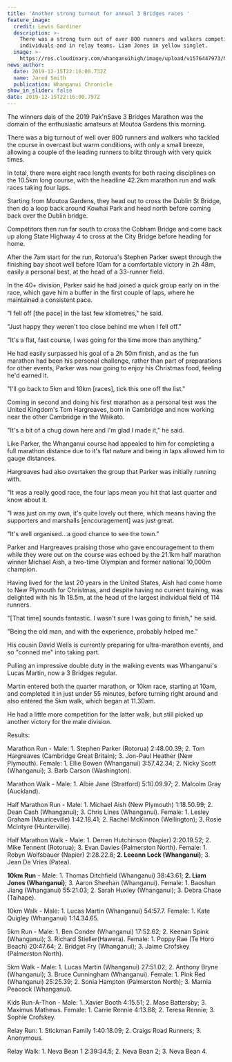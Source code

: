 ```yaml
---
title: 'Another strong turnout for annual 3 Bridges races '
feature_image:
  credit: Lewis Gardiner
  description: >-
    There was a strong turn out of over 800 runners and walkers competing as
    individuals and in relay teams. Liam Jones in yellow singlet.
  image: >-
    https://res.cloudinary.com/whanganuihigh/image/upload/v1576447973/News/Liam_Jones_2nd_Bridge_Marathon.Chron_16.12.19.jpg
news_author:
  date: 2019-12-15T22:16:00.732Z
  name: Jared Smith
  publication: Whanganui Chronicle
show_in_slider: false
date: 2019-12-15T22:16:00.797Z
---
```

The winners dais of the 2019 Pak'nSave 3 Bridges Marathon was the domain of the enthusiastic amateurs at Moutoa Gardens this morning.

There was a big turnout of well over 800 runners and walkers who tackled the course in overcast but warm conditions, with only a small breeze, allowing a couple of the leading runners to blitz through with very quick times.

In total, there were eight race length events for both racing disciplines on the 10.5km long course, with the headline 42.2km marathon run and walk races taking four laps.

Starting from Moutoa Gardens, they head out to cross the Dublin St Bridge, then do a loop back around Kowhai Park and head north before coming back over the Dublin bridge.

Competitors then run far south to cross the Cobham Bridge and come back up along State Highway 4 to cross at the City Bridge before heading for home.

After the 7am start for the run, Rotorua's Stephen Parker swept through the finishing bay shoot well before 10am for a comfortable victory in 2h 48m, easily a personal best, at the head of a 33-runner field.

In the 40+ division, Parker said he had joined a quick group early on in the race, which gave him a buffer in the first couple of laps, where he maintained a consistent pace.

"I fell off [the pace] in the last few kilometres," he said.

"Just happy they weren't too close behind me when I fell off."

"It's a flat, fast course, I was going for the time more than anything."

He had easily surpassed his goal of a 2h 50m finish, and as the fun marathon had been his personal challenge, rather than part of preparations for other events, Parker was now going to enjoy his Christmas food, feeling he'd earned it.

"I'll go back to 5km and 10km [races], tick this one off the list."

Coming in second and doing his first marathon as a personal test was the United Kingdom's Tom Hargreaves, born in Cambridge and now working near the other Cambridge in the Waikato.

"It's a bit of a chug down here and I'm glad I made it," he said.

Like Parker, the Whanganui course had appealed to him for completing a full marathon distance due to it's flat nature and being in laps allowed him to gauge distances.

Hargreaves had also overtaken the group that Parker was initially running with.

"It was a really good race, the four laps mean you hit that last quarter and know about it.

"I was just on my own, it's quite lovely out there, which means having the supporters and marshalls [encouragement] was just great.

"It's well organised...a good chance to see the town."

Parker and Hargreaves praising those who gave encouragement to them while they were out on the course was echoed by the 21.1km half marathon winner Michael Aish, a two-time Olympian and former national 10,000m champion.

Having lived for the last 20 years in the United States, Aish had come home to New Plymouth for Christmas, and despite having no current training, was delighted with his 1h 18.5m, at the head of the largest individual field of 114 runners.

"[That time] sounds fantastic. I wasn't sure I was going to finish," he said.

"Being the old man, and with the experience, probably helped me."

His cousin David Wells is currently preparing for ultra-marathon events, and so "conned me" into taking part.

Pulling an impressive double duty in the walking events was Whanganui's Lucas Martin, now a 3 Bridges regular.

Martin entered both the quarter marathon, or 10km race, starting at 10am, and completed it in just under 55 minutes, before turning right around and also entered the 5km walk, which began at 11.30am.

He had a little more competition for the latter walk, but still picked up another victory for the male division.

Results:

Marathon Run - Male: 1. Stephen Parker (Rotorua) 2:48.00.39; 2. Tom Hargreaves (Cambridge Great Britain); 3. Jon-Paul Heather (New Plymouth). Female: 1. Ellie Bowen (Whanganui) 3:57.42.34; 2. Nicky Scott (Whanganui); 3. Barb Carson (Washington).

Marathon Walk - Male: 1. Albie Jane (Stratford) 5:10.09.97; 2. Malcolm Gray (Auckland).

Half Marathon Run - Male: 1. Michael Aish (New Plymouth) 1:18.50.99; 2. Dean Cash (Whanganui); 3. Chris Lines (Whanganui). Female: 1. Lesley Graham (Mauriceville) 1:42.18.41; 2. Rachel McKinnon (Wellington); 3. Rosie McIntyre (Hunterville).

Half Marathon Walk - Male: 1. Derren Hutchinson (Napier) 2:20.19.52; 2. Mike Tennent (Rotorua); 3. Evan Davies (Palmerston North). Female: 1. Robyn Wolfsbauer (Napier) 2:28.22.8; **2. Leeann Lock (Whanganui)**; 3. Jean De Vries (Patea).

**10km Run** - Male: 1. Thomas Ditchfield (Whanganui) 38:43.61; **2. Liam Jones (Whanganui)**; 3. Aaron Sheehan (Whanganui). Female: 1. Baoshan Jiang (Whanganui) 55:21.03; 2. Sarah Huxley (Whanganui); 3. Debra Chase (Taihape).

10km Walk - Male: 1. Lucas Martin (Whanganui) 54:57.7. Female: 1. Kate Quigley (Whanganui) 1:14.34.65.

5km Run - Male: 1. Ben Conder (Whanganui) 17:52.62; 2. Keenan Spink (Whanganui); 3. Richard Stieller(Hawera). Female: 1. Poppy Rae (Te Horo Beach) 20:47.64; 2. Bridget Fry (Whanganui); 3. Jaime Crofskey (Palmerston North).

5km Walk - Male: 1. Lucas Martin (Whanganui) 27:51.02; 2. Anthony Bryne (Whanganui); 3. Bruce Cunningham (Whanganui). Female: 1. Pink Red (Whanganui) 25:25.39; 2. Sonia Hampton (Palmerston North); 3. Marnia Peacock (Whanganui).

Kids Run-A-Thon - Male: 1. Xavier Booth 4:15.51; 2. Mase Battersby; 3. Maximus Mathews. Female: 1. Carrie Rennie 4:13.88; 2. Teresa Rennie; 3. Sophie Crofskey.

Relay Run: 1. Stickman Family 1:40:18.09; 2. Craigs Road Runners; 3. Anonymous.

Relay Walk: 1. Neva Bean 1 2:39:34.5; 2. Neva Bean 2; 3. Neva Bean 4.
